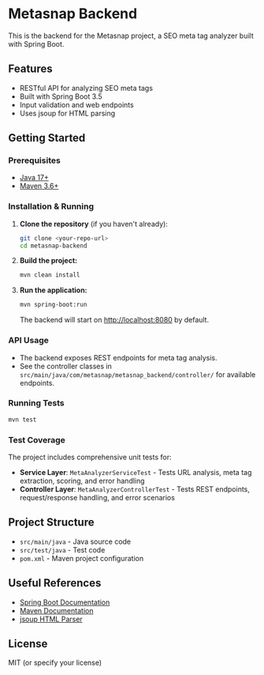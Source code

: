 # Metasnap Backend

This is the backend for the Metasnap project, a SEO meta tag analyzer built with Spring Boot.

## Features
- RESTful API for analyzing SEO meta tags
- Built with Spring Boot 3.5
- Input validation and web endpoints
- Uses jsoup for HTML parsing

## Getting Started

### Prerequisites
- [Java 17+](https://adoptopenjdk.net/)
- [Maven 3.6+](https://maven.apache.org/)

### Installation & Running
1. **Clone the repository** (if you haven't already):
   ```sh
   git clone <your-repo-url>
   cd metasnap-backend
   ```

2. **Build the project:**
   ```sh
   mvn clean install
   ```

3. **Run the application:**
   ```sh
   mvn spring-boot:run
   ```
   The backend will start on [http://localhost:8080](http://localhost:8080) by default.

### API Usage
- The backend exposes REST endpoints for meta tag analysis.
- See the controller classes in `src/main/java/com/metasnap/metasnap_backend/controller/` for available endpoints.

### Running Tests
```sh
mvn test
```

### Test Coverage
The project includes comprehensive unit tests for:
- **Service Layer**: `MetaAnalyzerServiceTest` - Tests URL analysis, meta tag extraction, scoring, and error handling
- **Controller Layer**: `MetaAnalyzerControllerTest` - Tests REST endpoints, request/response handling, and error scenarios

## Project Structure
- `src/main/java` - Java source code
- `src/test/java` - Test code
- `pom.xml` - Maven project configuration

## Useful References
- [Spring Boot Documentation](https://spring.io/projects/spring-boot)
- [Maven Documentation](https://maven.apache.org/guides/index.html)
- [jsoup HTML Parser](https://jsoup.org/)

## License
MIT (or specify your license) 